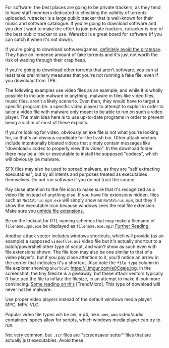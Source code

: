 
For software, the best places are going to be private trackers, as they tend to have staff members dedicated to checking the validity of torrents uploaded. rutracker is a large public tracker that is well-known for their music and software catalogue. If you're going to download software and you don't want to make the effort to join private trackers, rutracker is one of the best public tracker to use. Warezbb is a great board for software (if you can catch it when it's not down).

If you're going to download software/games, [definitely avoid the piratebay](https://www.reddit.com/r/Piracy/comments/cxbn33/psa_ransomware_all_current_vegas_pro_17_torrents/). They have an immense amount of fake torrents and it's just not worth the risk of wading through their crap heap.

If you're going to download other torrents that aren't software, you can at least take preliminary measures that you're not running a fake file, even if you download from TPB.

The following examples use video files as an example, and while it is wholly possible to include malware in anything, malware in files like video files, music files, aren't a likely scenario. Even then, they would have to target a specific program (ie. a specific video player) to attempt to exploit in order to tailor a video file with malware only meant to be able to run on such a video player. The main idea here is to use up-to-date programs in order to prevent being a victim of most of these exploits.

If you're looking for video, obviously an exe file is not what you're looking for, so that's an obvious candidate for the trash bin. Other attack vectors include intentionally bloated videos that simply contain messages like "download `x` codec to properly view this video". In the download folder there may be a link or executable to install the supposed "codecs", which will obviously be malware.

SFX files may also be used to spread malware, as they are "self extracting executables", but by all intents and purposes treated as executables themselves. Do not run software if you do not trust the source.

Pay close attention to the file icon to make sure that it's recognized as a video file instead of anything else. If you have file extensions hidden, files such as `NotAVirus.mp4.exe` will simply show as `NotAVirus.mp4`, but they'll show the executable icon because windows sees the real file extension. Make sure you [unhide file extensions.](https://support.winzip.com/hc/en-us/articles/115011457948-How-to-configure-Windows-to-show-file-extensions-and-hidden-files)

Be on the lookout for RTL naming schemes that may make a filename of `filename.3pm.exe` be displayed as `filename.exe.mp3`: [Further Reading.](https://resources.infosecinstitute.com/spoof-using-right-to-left-override-rtlo-technique-2/)

Another attack vector includes windows shortcuts, which will provide (as an example) a supposed `videofile.avi` video file but it's actually shortcut to a batch/powershell other type of script, and won't show as such even with file extensions shown. The file icon may also be one similar to that of a video player's, but if you pay close attention to it, you'll notice an arrow in the corner that indicates it's a shortcut. Also note the `file type` column in file explorer showing `Shortcut`: <https://i.imgur.com/e0Cgeje.jpg>. In the screenshot, the tiny filesize is a giveaway, but these attack vectors typically 0-byte pad the file to inflate the filesize, in an attempt to make it look more convincing. [Some reading on this](https://blog.trendmicro.com/trendlabs-security-intelligence/rising-trend-attackers-using-lnk-files-download-malware/) [TrendMicro]. This type of download will never not be malware.

Use proper video players instead of the default windows media player: MPC, MPV, VLC.

Popular video file types will be avi, mp4, mkv. `wmv`, `wma` video/audio containers' specs allow for scripts, which windows media player can try to run.

Not very common, but `.scr` files are "screensaver setter" files that are actually just executables. Avoid these.
